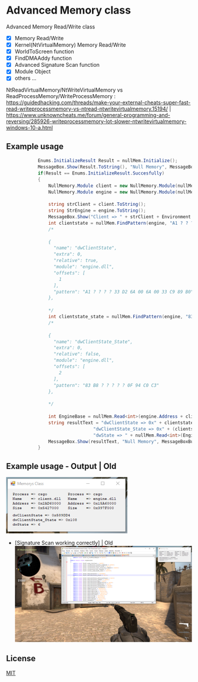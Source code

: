 # Advanced Memory class

Advanced Memory Read/Write class

  - [x] Memory Read/Write
  - [x] Kernel(NtVirtualMemory) Memory Read/Write
  - [x] WorldToScreen function
  - [x] FindDMAAddy function
  - [x] Advanced Signature Scan function
  - [x] Module Object
  - [x] others ...
  
  NtReadVirtualMemory/NtWriteVirtualMemory vs ReadProcessMemory/WriteProcessMemory                              :
  https://guidedhacking.com/threads/make-your-external-cheats-super-fast-read-writeprocessmemory-vs-ntread-ntwritevirtualmemory.15194/ |
  https://www.unknowncheats.me/forum/general-programming-and-reversing/285926-writeprocessmemory-lot-slower-ntwritevirtualmemory-windows-10-a.html

## Example usage

```csharp
            Enums.InitializeResult Result = nullMem.Initialize();
            MessageBox.Show(Result.ToString(), "Null Memory", MessageBoxButtons.OK, MessageBoxIcon.Information);
            if(Result == Enums.InitializeResult.Succesfully)
            {
                NullMemory.Module client = new NullMemory.Module(nullMem.NullProcess, "client.dll");
                NullMemory.Module engine = new NullMemory.Module(nullMem.NullProcess, "engine.dll");

                string strClient = client.ToString();
                string StrEngine = engine.ToString();
                MessageBox.Show("Client => " + strClient + Environment.NewLine + "Engine => " + StrEngine, "Null Memory", MessageBoxButtons.OK, MessageBoxIcon.Information);
                int clientstate = nullMem.FindPattern(engine, "A1 ? ? ? ? 33 D2 6A 00 6A 00 33 C9 89 B0", 1, 0, true);
                /*

                {
                  "name": "dwClientState",
                  "extra": 0,
                  "relative": true,
                  "module": "engine.dll",
                  "offsets": [
                    1
                  ],
                  "pattern": "A1 ? ? ? ? 33 D2 6A 00 6A 00 33 C9 89 B0"
                },

                */
                int clientstate_state = nullMem.FindPattern(engine, "83 B8 ? ? ? ? ? 0F 94 C0 C3", 2, 0, false);
                /*

                {
                  "name": "dwClientState_State",
                  "extra": 0,
                  "relative": false,
                  "module": "engine.dll",
                  "offsets": [
                    2
                  ],
                  "pattern": "83 B8 ? ? ? ? ? 0F 94 C0 C3"
                },

                */

                int EngineBase = nullMem.Read<int>(engine.Address + clientstate);
                string resultText = "dwClientState => 0x" + clientstate.ToString("X") + Environment.NewLine +
                                 "dwClientState_State => 0x" + (clientstate_state).ToString("X") + Environment.NewLine +
                                 "dwState => " + nullMem.Read<int>(EngineBase + clientstate_state).ToString();
                MessageBox.Show(resultText, "Null Memory", MessageBoxButtons.OK, MessageBoxIcon.Information);
            }

```

## Example usage - Output | Old
![alt text](https://github.com/Lufzy/Advanced-Memory/blob/master/example_output.PNG?raw=true)

  - [Signature Scan working correctly] | Old
![alt text](https://github.com/Lufzy/Advanced-Memory/blob/master/memorys_example.PNG?raw=true)

## License
[MIT](https://choosealicense.com/licenses/mit/)
